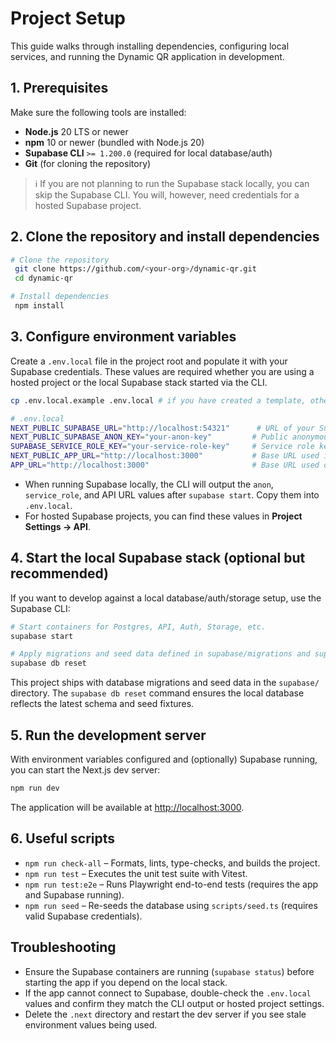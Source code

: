 # Project Setup

This guide walks through installing dependencies, configuring local services, and running the Dynamic QR application in development.

## 1. Prerequisites

Make sure the following tools are installed:

- **Node.js** 20 LTS or newer
- **npm** 10 or newer (bundled with Node.js 20)
- **Supabase CLI** `>= 1.200.0` (required for local database/auth)
- **Git** (for cloning the repository)

> ℹ️ If you are not planning to run the Supabase stack locally, you can skip the Supabase CLI. You will, however, need credentials for a hosted Supabase project.

## 2. Clone the repository and install dependencies

```bash
# Clone the repository
 git clone https://github.com/<your-org>/dynamic-qr.git
 cd dynamic-qr

# Install dependencies
 npm install
```

## 3. Configure environment variables

Create a `.env.local` file in the project root and populate it with your Supabase credentials. These values are required whether you are using a hosted project or the local Supabase stack started via the CLI.

```bash
cp .env.local.example .env.local # if you have created a template, otherwise create manually
```

```bash
# .env.local
NEXT_PUBLIC_SUPABASE_URL="http://localhost:54321"      # URL of your Supabase project/API
NEXT_PUBLIC_SUPABASE_ANON_KEY="your-anon-key"         # Public anonymous key
SUPABASE_SERVICE_ROLE_KEY="your-service-role-key"     # Service role key (keep secret)
NEXT_PUBLIC_APP_URL="http://localhost:3000"           # Base URL used in client code
APP_URL="http://localhost:3000"                       # Base URL used on the server (optional override)
```

- When running Supabase locally, the CLI will output the `anon`, `service_role`, and API URL values after `supabase start`. Copy them into `.env.local`.
- For hosted Supabase projects, you can find these values in **Project Settings → API**.

## 4. Start the local Supabase stack (optional but recommended)

If you want to develop against a local database/auth/storage setup, use the Supabase CLI:

```bash
# Start containers for Postgres, API, Auth, Storage, etc.
supabase start

# Apply migrations and seed data defined in supabase/migrations and supabase/seed.sql
supabase db reset
```

This project ships with database migrations and seed data in the `supabase/` directory. The `supabase db reset` command ensures the local database reflects the latest schema and seed fixtures.

## 5. Run the development server

With environment variables configured and (optionally) Supabase running, you can start the Next.js dev server:

```bash
npm run dev
```

The application will be available at [http://localhost:3000](http://localhost:3000).

## 6. Useful scripts

- `npm run check-all` – Formats, lints, type-checks, and builds the project.
- `npm run test` – Executes the unit test suite with Vitest.
- `npm run test:e2e` – Runs Playwright end-to-end tests (requires the app and Supabase running).
- `npm run seed` – Re-seeds the database using `scripts/seed.ts` (requires valid Supabase credentials).

## Troubleshooting

- Ensure the Supabase containers are running (`supabase status`) before starting the app if you depend on the local stack.
- If the app cannot connect to Supabase, double-check the `.env.local` values and confirm they match the CLI output or hosted project settings.
- Delete the `.next` directory and restart the dev server if you see stale environment values being used.
